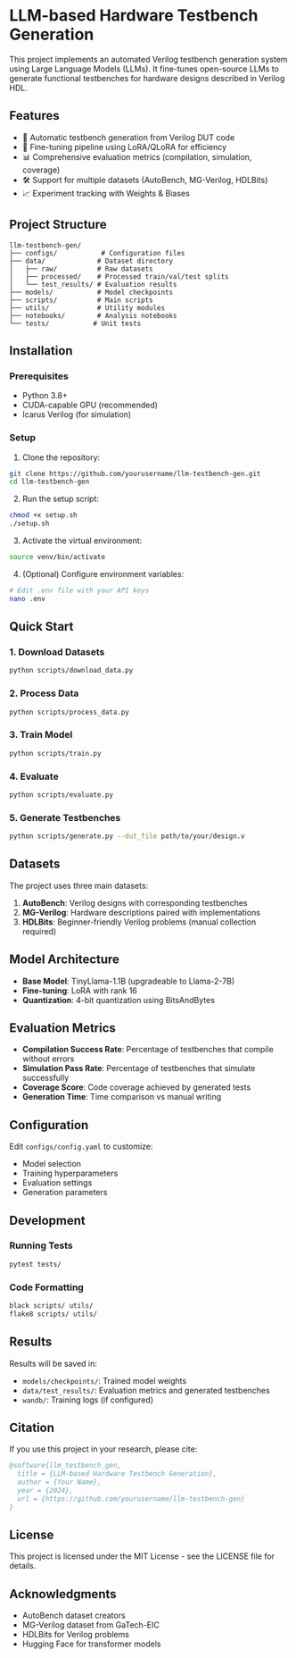 # LLM-based Hardware Testbench Generation

This project implements an automated Verilog testbench generation system using Large Language Models (LLMs). It fine-tunes open-source LLMs to generate functional testbenches for hardware designs described in Verilog HDL.

## Features

- 🔧 Automatic testbench generation from Verilog DUT code
- 🚀 Fine-tuning pipeline using LoRA/QLoRA for efficiency
- 📊 Comprehensive evaluation metrics (compilation, simulation, coverage)
- 🛠️ Support for multiple datasets (AutoBench, MG-Verilog, HDLBits)
- 📈 Experiment tracking with Weights & Biases

## Project Structure

```
llm-testbench-gen/
├── configs/           # Configuration files
├── data/             # Dataset directory
│   ├── raw/          # Raw datasets
│   ├── processed/    # Processed train/val/test splits
│   └── test_results/ # Evaluation results
├── models/           # Model checkpoints
├── scripts/          # Main scripts
├── utils/            # Utility modules
├── notebooks/        # Analysis notebooks
└── tests/           # Unit tests
```

## Installation

### Prerequisites

- Python 3.8+
- CUDA-capable GPU (recommended)
- Icarus Verilog (for simulation)

### Setup

1. Clone the repository:
```bash
git clone https://github.com/yourusername/llm-testbench-gen.git
cd llm-testbench-gen
```

2. Run the setup script:
```bash
chmod +x setup.sh
./setup.sh
```

3. Activate the virtual environment:
```bash
source venv/bin/activate
```

4. (Optional) Configure environment variables:
```bash
# Edit .env file with your API keys
nano .env
```

## Quick Start

### 1. Download Datasets

```bash
python scripts/download_data.py
```

### 2. Process Data

```bash
python scripts/process_data.py
```

### 3. Train Model

```bash
python scripts/train.py
```

### 4. Evaluate

```bash
python scripts/evaluate.py
```

### 5. Generate Testbenches

```bash
python scripts/generate.py --dut_file path/to/your/design.v
```

## Datasets

The project uses three main datasets:

1. **AutoBench**: Verilog designs with corresponding testbenches
2. **MG-Verilog**: Hardware descriptions paired with implementations
3. **HDLBits**: Beginner-friendly Verilog problems (manual collection required)

## Model Architecture

- **Base Model**: TinyLlama-1.1B (upgradeable to Llama-2-7B)
- **Fine-tuning**: LoRA with rank 16
- **Quantization**: 4-bit quantization using BitsAndBytes

## Evaluation Metrics

- **Compilation Success Rate**: Percentage of testbenches that compile without errors
- **Simulation Pass Rate**: Percentage of testbenches that simulate successfully
- **Coverage Score**: Code coverage achieved by generated tests
- **Generation Time**: Time comparison vs manual writing

## Configuration

Edit `configs/config.yaml` to customize:
- Model selection
- Training hyperparameters
- Evaluation settings
- Generation parameters

## Development

### Running Tests

```bash
pytest tests/
```

### Code Formatting

```bash
black scripts/ utils/
flake8 scripts/ utils/
```

## Results

Results will be saved in:
- `models/checkpoints/`: Trained model weights
- `data/test_results/`: Evaluation metrics and generated testbenches
- `wandb/`: Training logs (if configured)

## Citation

If you use this project in your research, please cite:

```bibtex
@software{llm_testbench_gen,
  title = {LLM-based Hardware Testbench Generation},
  author = {Your Name},
  year = {2024},
  url = {https://github.com/yourusername/llm-testbench-gen}
}
```

## License

This project is licensed under the MIT License - see the LICENSE file for details.

## Acknowledgments

- AutoBench dataset creators
- MG-Verilog dataset from GaTech-EIC
- HDLBits for Verilog problems
- Hugging Face for transformer models